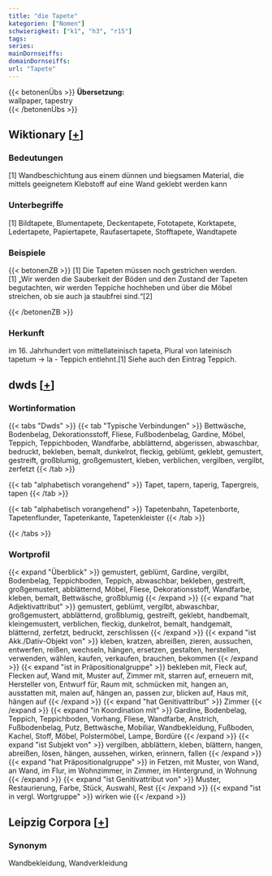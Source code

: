 ```yaml
---
title: "die Tapete"
kategorien: ["Nomen"]
schwierigkeit: ["k1", "h3", "r15"]
tags:
series:
mainDornseiffs:
domainDornseiffs:
url: "Tapete"
---
```


{{< betonenÜbs >}}
**Übersetzung:**  
wallpaper, tapestry  
{{< /betonenÜbs >}}

## Wiktionary [[+](https://de.wiktionary.org/wiki/Tapete)]

### Bedeutungen
[1] Wandbeschichtung aus einem dünnen und biegsamen Material, die mittels geeignetem Klebstoff auf eine Wand geklebt werden kann  

### Unterbegriffe
[1] Bildtapete, Blumentapete, Deckentapete, Fototapete, Korktapete, Ledertapete, Papiertapete, Raufasertapete, Stofftapete, Wandtapete  

### Beispiele
{{< betonenZB >}}
[1] Die Tapeten müssen noch gestrichen werden.  
[1] „Wir werden die Sauberkeit der Böden und den Zustand der Tapeten begutachten, wir werden Teppiche hochheben und über die Möbel streichen, ob sie auch ja staubfrei sind.“[2]  

{{< /betonenZB >}}
### Herkunft
im 16. Jahrhundert von mittellateinisch tapeta, Plural von lateinisch tapetum → la - Teppich entlehnt.[1] Siehe auch den Eintrag Teppich.  



## dwds [[+](https://www.dwds.de/wb/Tapete)]

### Wortinformation
{{< tabs "Dwds" >}}
{{< tab "Typische Verbindungen" >}}
Bettwäsche, Bodenbelag, Dekorationsstoff, Fliese, Fußbodenbelag, Gardine, Möbel, Teppich, Teppichboden, Wandfarbe, abblätternd, abgerissen, abwaschbar, bedruckt, bekleben, bemalt, dunkelrot, fleckig, geblümt, geklebt, gemustert, gestreift, großblumig, großgemustert, kleben, verblichen, vergilben, vergilbt, zerfetzt
{{< /tab >}}

{{< tab "alphabetisch vorangehend" >}}
Tapet, tapern, taperig, Tapergreis, tapen
{{< /tab >}}

{{< tab "alphabetisch vorangehend" >}}
Tapetenbahn, Tapetenborte, Tapetenflunder, Tapetenkante, Tapetenkleister
{{< /tab >}}

{{< /tabs >}}

### Wortprofil
{{< expand "Überblick" >}} gemustert, geblümt, Gardine, vergilbt, Bodenbelag, Teppichboden, Teppich, abwaschbar, bekleben, gestreift, großgemustert, abblätternd, Möbel, Fliese, Dekorationsstoff, Wandfarbe, kleben, bemalt, Bettwäsche, großblumig {{< /expand >}}
{{< expand "hat Adjektivattribut" >}} gemustert, geblümt, vergilbt, abwaschbar, großgemustert, abblätternd, großblumig, gestreift, geklebt, handbemalt, kleingemustert, verblichen, fleckig, dunkelrot, bemalt, handgemalt, blätternd, zerfetzt, bedruckt, zerschlissen {{< /expand >}}
{{< expand "ist Akk./Dativ-Objekt von" >}} kleben, kratzen, abreißen, zieren, aussuchen, entwerfen, reißen, wechseln, hängen, ersetzen, gestalten, herstellen, verwenden, wählen, kaufen, verkaufen, brauchen, bekommen {{< /expand >}}
{{< expand "ist in Präpositionalgruppe" >}} bekleben mit, Fleck auf, Flecken auf, Wand mit, Muster auf, Zimmer mit, starren auf, erneuern mit, Hersteller von, Entwurf für, Raum mit, schmücken mit, hangen an, ausstatten mit, malen auf, hängen an, passen zur, blicken auf, Haus mit, hängen auf {{< /expand >}}
{{< expand "hat Genitivattribut" >}} Zimmer {{< /expand >}}
{{< expand "in Koordination mit" >}} Gardine, Bodenbelag, Teppich, Teppichboden, Vorhang, Fliese, Wandfarbe, Anstrich, Fußbodenbelag, Putz, Bettwäsche, Mobiliar, Wandbekleidung, Fußboden, Kachel, Stoff, Möbel, Polstermöbel, Lampe, Bordüre {{< /expand >}}
{{< expand "ist Subjekt von" >}} vergilben, abblättern, kleben, blättern, hangen, abreißen, lösen, hängen, aussehen, wirken, erinnern, fallen {{< /expand >}}
{{< expand "hat Präpositionalgruppe" >}} in Fetzen, mit Muster, von Wand, an Wand, im Flur, im Wohnzimmer, in Zimmer, im Hintergrund, in Wohnung {{< /expand >}}
{{< expand "ist Genitivattribut von" >}} Muster, Restaurierung, Farbe, Stück, Auswahl, Rest {{< /expand >}}
{{< expand "ist in vergl. Wortgruppe" >}} wirken wie {{< /expand >}}

## Leipzig Corpora [[+](https://corpora.uni-leipzig.de/en/res?word=Tapete&corpusId=deu_newscrawl-public_2018)]


### Synonym
Wandbekleidung, Wandverkleidung

